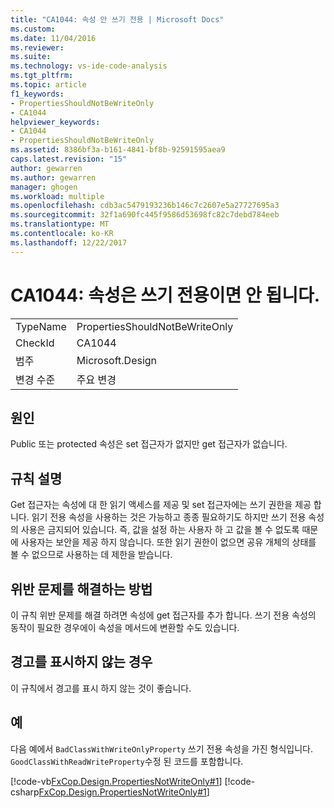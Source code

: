 ```yaml
---
title: "CA1044: 속성 안 쓰기 전용 | Microsoft Docs"
ms.custom: 
ms.date: 11/04/2016
ms.reviewer: 
ms.suite: 
ms.technology: vs-ide-code-analysis
ms.tgt_pltfrm: 
ms.topic: article
f1_keywords:
- PropertiesShouldNotBeWriteOnly
- CA1044
helpviewer_keywords:
- CA1044
- PropertiesShouldNotBeWriteOnly
ms.assetid: 8386bf3a-b161-4841-bf8b-92591595aea9
caps.latest.revision: "15"
author: gewarren
ms.author: gewarren
manager: ghogen
ms.workload: multiple
ms.openlocfilehash: cdb3ac5479193236b146c7c2607e5a27727695a3
ms.sourcegitcommit: 32f1a690fc445f9586d53698fc82c7debd784eeb
ms.translationtype: MT
ms.contentlocale: ko-KR
ms.lasthandoff: 12/22/2017
---
```

# <a name="ca1044-properties-should-not-be-write-only"></a>CA1044: 속성은 쓰기 전용이면 안 됩니다.
|||  
|-|-|  
|TypeName|PropertiesShouldNotBeWriteOnly|  
|CheckId|CA1044|  
|범주|Microsoft.Design|  
|변경 수준|주요 변경|  
  
## <a name="cause"></a>원인  
 Public 또는 protected 속성은 set 접근자가 없지만 get 접근자가 없습니다.  
  
## <a name="rule-description"></a>규칙 설명  
 Get 접근자는 속성에 대 한 읽기 액세스를 제공 및 set 접근자에는 쓰기 권한을 제공 합니다. 읽기 전용 속성을 사용하는 것은 가능하고 종종 필요하기도 하지만 쓰기 전용 속성의 사용은 금지되어 있습니다. 즉, 값을 설정 하는 사용자 하 고 값을 볼 수 없도록 때문에 사용자는 보안을 제공 하지 않습니다. 또한 읽기 권한이 없으면 공유 개체의 상태를 볼 수 없으므로 사용하는 데 제한을 받습니다.  
  
## <a name="how-to-fix-violations"></a>위반 문제를 해결하는 방법  
 이 규칙 위반 문제를 해결 하려면 속성에 get 접근자를 추가 합니다. 쓰기 전용 속성의 동작이 필요한 경우에이 속성을 메서드에 변환할 수도 있습니다.  
  
## <a name="when-to-suppress-warnings"></a>경고를 표시하지 않는 경우  
 이 규칙에서 경고를 표시 하지 않는 것이 좋습니다.  
  
## <a name="example"></a>예  
 다음 예에서 `BadClassWithWriteOnlyProperty` 쓰기 전용 속성을 가진 형식입니다. `GoodClassWithReadWriteProperty`수정 된 코드를 포함합니다.  
  
 [!code-vb[FxCop.Design.PropertiesNotWriteOnly#1](../code-quality/codesnippet/VisualBasic/ca1044-properties-should-not-be-write-only_1.vb)]
 [!code-csharp[FxCop.Design.PropertiesNotWriteOnly#1](../code-quality/codesnippet/CSharp/ca1044-properties-should-not-be-write-only_1.cs)]